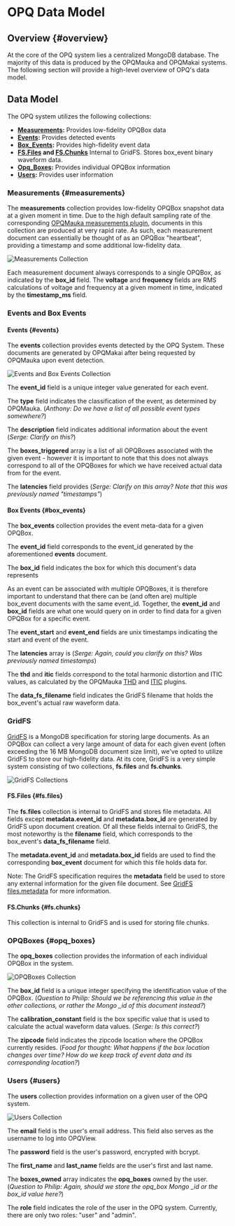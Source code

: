 # OPQ Data Model

## Overview {#overview}

At the core of the OPQ system lies a centralized MongoDB database. The majority of this data is produced by the OPQMauka and OPQMakai systems.
The following section will provide a high-level overview of OPQ's data model.

## Data Model

The OPQ system utilizes the following collections:
* **[Measurements](#measurements):** Provides low-fidelity OPQBox data
* **[Events](#events):** Provides detected events
* **[Box_Events](#box_events):** Provides high-fidelity event data
* **[FS.Files](#fs.files) and [FS.Chunks](#fs.chunks)** Internal to GridFS. Stores box_event binary waveform data.
* **[Opq_Boxes](#opq_boxes):** Provides individual OPQBox information
* **[Users](#users):** Provides user information


### Measurements {#measurements}

The **measurements** collection provides low-fidelity OPQBox snapshot data at a given moment in time.
Due to the high default sampling rate of the corresponding [OPQMauka measurements plugin](../mauka/plugins.md#measurement), documents in this collection are produced at very rapid rate.
As such, each measurement document can essentially be thought of as an OPQBox "heartbeat", providing a timestamp and some additional low-fidelity data.

![Measurements Collection](images/measurements-collection.png)

Each measurement document always corresponds to a single OPQBox, as indicated by the **box_id** field.
The **voltage** and **frequency** fields are RMS calculations of voltage and frequency at a given moment in time, indicated by the **timestamp_ms** field.

### Events and Box Events
#### Events {#events}
The **events** collection provides events detected by the OPQ System. These documents are generated by OPQMakai after being requested by OPQMauka upon event detection.

![Events and Box Events Collection](images/events-boxevents-collection.png)

The **event_id** field is a unique integer value generated for each event. 

The **type** field indicates the classification of the event, as determined by OPQMauka. (*Anthony: Do we have a list of all possible event types somewhere?*)

The **description** field indicates additional information about the event (*Serge: Clarify on this?*)

The **boxes_triggered** array is a list of all OPQBoxes associated with the given event - however it is important to note that this does not always correspond to all of the OPQBoxes for which we have received actual data from for the event.

The **latencies** field provides (*Serge: Clarify on this array? Note that this was previously named "timestamps"*)

#### Box Events {#box_events}
The **box_events** collection provides the event meta-data for a given OPQBox.

The **event_id** field corresponds to the event_id generated by the aforementioned **events** document.

The **box_id** field indicates the box for which this document's data represents

As an event can be associated with multiple OPQBoxes, it is therefore important to understand that there can be (and often are) multiple box_event documents with the same event_id.
Together, the **event_id** and **box_id** fields are what one would query on in order to find data for a given OPQBox for a specific event.

The **event_start** and **event_end** fields are unix timestamps indicating the start and event of the event.

The **latencies** array is (*Serge: Again, could you clarify on this? Was previously named timestamps*)

The **thd** and **itic** fields correspond to the total harmonic distortion and ITIC values, as calculated by the OPQMauka [THD](../mauka/plugins.md#thd) and [ITIC](../mauka/plugins.md#itic) plugins.

The **data_fs_filename** field indicates the GridFS filename that holds the box_event's actual raw waveform data.

### GridFS
[GridFS](https://docs.mongodb.com/manual/core/gridfs/) is a MongoDB specification for storing large documents. As an OPQBox can collect a very large amount of data for each given event (often exceeding the 16 MB MongoDB document size limit), we've opted to utilize GridFS to store our high-fidelity data.
At its core, GridFS is a very simple system consisting of two collections, **fs.files** and **fs.chunks**. 

![GridFS Collections](images/gridfs-collections.png)

#### FS.Files {#fs.files}
The **fs.files** collection is internal to GridFS and stores file metadata.
All fields except **metadata.event_id** and **metadata.box_id** are generated by GridFS upon document creation.
Of all these fields internal to GridFS, the most noteworthy is the **filename** field, which corresponds to the box_event's **data_fs_filename** field.

The **metadata.event_id** and **metadata.box_id** fields are used to find the corresponding **box_event** document for which this file holds data for.

Note: The GridFS specification requires the **metadata** field be used to store any external information for the given file document. See [GridFS files.metadata](https://docs.mongodb.com/manual/core/gridfs/#files.metadata)  for more information.

#### FS.Chunks {#fs.chunks}
This collection is internal to GridFS and is used for storing file chunks.

### OPQBoxes {#opq_boxes}
The **opq_boxes** collection provides the information of each individual OPQBox in the system.

![OPQBoxes Collection](images/opqboxes-collection.png)

The **box_id** field is a unique integer specifying the identification value of the OPQBox.
(*Question to Philip: Should we be referencing this value in the other collections, or rather the Mongo _id of this document instead?*)

The **calibration_constant** field is the box specific value that is used to calculate the actual waveform data values. (*Serge: Is this correct?*)

The **zipcode** field indicates the zipcode location where the OPQBox currently resides. (*Food for thought: What happens if the box location changes over time? How do we keep track of event data and its corresponding location?*)

### Users {#users}
The **users** collection provides information on a given user of the OPQ system.

![Users Collection](images/users-collection.png)

The **email** field is the user's email address. This field also serves as the username to log into OPQView.

The **password** field is the user's password, encrypted with bcrypt.

The **first_name** and **last_name** fields are the user's first and last name.

The **boxes_owned** array indicates the **opq_boxes** owned by the user. (*Question to Philip: Again, should we store the opq_box Mongo _id or the box_id value here?*)

The **role** field indicates the role of the user in the OPQ system. Currently, there are only two roles: "user" and "admin".